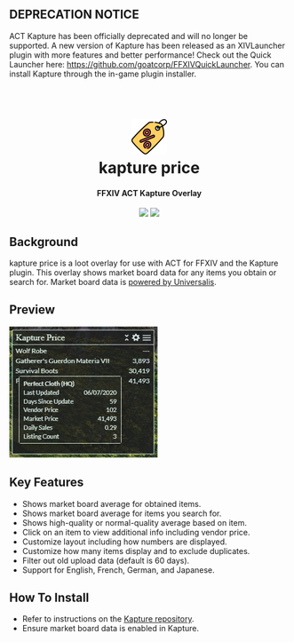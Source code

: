 ## DEPRECATION NOTICE

ACT Kapture has been officially deprecated and will no longer be supported.
A new version of Kapture has been released as an XIVLauncher plugin with more features and better performance!
Check out the Quick Launcher here: https://github.com/goatcorp/FFXIVQuickLauncher. You can install Kapture through the in-game plugin installer.

<h1 align="center">
  <br><a href="https://github.com/kalilistic/kapture-price-overlay"><img src="img/bannerIcon.png"></a>
  <br>kapture price<br>
</h1>
<h4 align="center">FFXIV ACT Kapture Overlay</h4>
<p align="center">
  <a href="https://kalilistic.github.io/kapture-price-overlay"><img src="https://img.shields.io/website?down_color=red&down_message=offline&label=overlay&up_color=brightgreen&up_message=online&url=https%3A%2F%2Fkalilistic.github.io%2Fkapture-price-overlay"></a>
  <a href="https://github.com/kalilistic/kapture-price-overlay/blob/master/LICENSE"><img src="https://img.shields.io/github/license/kalilistic/kapture-price-overlay?color=lightgrey"></a>
</p>

## Background

kapture price is a loot overlay for use with ACT for FFXIV and the Kapture plugin. This overlay shows market board data for any items you obtain or search for. Market board data is <a href="https://universalis.app/">powered by Universalis</a>.

## Preview

![image](img/demo.png)

## Key Features

* Shows market board average for obtained items.
* Shows market board average for items you search for.
* Shows high-quality or normal-quality average based on item.
* Click on an item to view additional info including vendor price.
* Customize layout including how numbers are displayed.
* Customize how many items display and to exclude duplicates.
* Filter out old upload data (default is 60 days).
* Support for English, French, German, and Japanese.

## How To Install

* Refer to instructions on the <a href="https://github.com/kalilistic/kapture">Kapture repository</a>.
* Ensure market board data is enabled in Kapture.

